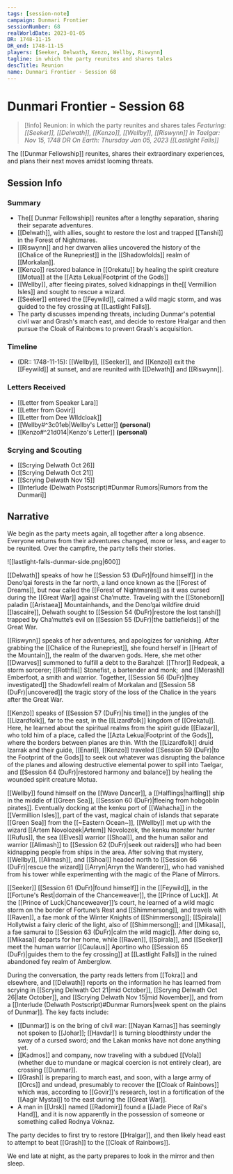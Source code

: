 ```yaml
---
tags: [session-note]
campaign: Dunmari Frontier
sessionNumber: 68
realWorldDate: 2023-01-05
DR: 1748-11-15
DR_end: 1748-11-15
players: [Seeker, Delwath, Kenzo, Wellby, Riswynn]
tagline: in which the party reunites and shares tales
descTitle: Reunion
name: Dunmari Frontier - Session 68
---
```

# Dunmari Frontier - Session 68

>[!info] Reunion: in which the party reunites and shares tales
> *Featuring: [[Seeker]], [[Delwath]], [[Kenzo]], [[Wellby]], [[Riswynn]]*
> *In Taelgar: Nov 15, 1748 DR*
> *On Earth: Thursday Jan 05, 2023*
> *[[Lastlight Falls]]*

The [[Dunmar Fellowship]] reunites, shares their extraordinary experiences, and plans their next moves amidst looming threats. 
## Session Info

### Summary
- The[[ Dunmar Fellowship]] reunites after a lengthy separation, sharing their separate adventures.
- [[Delwath]], with allies, sought to restore the lost and trapped [[Tanshi]] in the Forest of Nightmares.
- [[Riswynn]] and her dwarven allies uncovered the history of the [[Chalice of the Runepriest]] in the [[Shadowfolds]] realm of [[Morkalan]].
- [[Kenzo]] restored balance in [[Orekatu]] by healing the spirit creature [[Motua]] at the [[Azta Lekua|Footprint of the Gods]]
- [[Wellby]], after fleeing pirates, solved kidnappings in the[[ Vermillion Isles]] and sought to rescue a wizard.
- [[Seeker]] entered the [[Feywild]], calmed a wild magic storm, and was guided to the fey crossing at [[Lastlight Falls]].
- The party discusses impending threats, including Dunmar's potential civil war and Grash's march east, and decide to restore Hralgar and then pursue the Cloak of Rainbows to prevent Grash's acquisition.

### Timeline
- (DR:: 1748-11-15): [[Wellby]], [[Seeker]], and [[Kenzo]] exit the [[Feywild]] at sunset, and are reunited with  [[Delwath]] and [[Riswynn]].

### Letters Received
- [[Letter from Speaker Lara]]
- [[Letter from Govir]]
- [[Letter from Dee WIldcloak]]
- [[Wellby#^3c01eb|Wellby's Letter]] **(personal)**
- [[Kenzo#^21d014|Kenzo's Letter]] **(personal)**

### Scrying and Scouting
- [[Scrying Delwath Oct 26]]
- [[Scrying Delwath Oct 21]]
- [[Scrying Delwath Nov 15]]
- [[Interlude (Delwath Postscript)#Dunmar Rumors|Rumors from the Dunmari]]

## Narrative
We begin as the party meets again, all together after a long absence. Everyone returns from their adventures changed, more or less, and eager to be reunited. Over the campfire, the party tells their stories. 

![[lastlight-falls-dunmar-side.png|600]]

[[Delwath]] speaks of how he [[Session 53 (DuFr)|found himself]] in the Deno’qai forests in the far north, a land once known as the [[Forest of Dreams]], but now called the [[Forest of Nightmares]] as it was cursed during the [[Great War]] against Cha’mutte. Traveling with the [[Stoneborn]] paladin [[Aristaea]] Mountainhands, and the Deno’qai wildfire druid [[Iascaire]], Delwath sought to  [[Session 54 (DuFr)|restore the lost tanshi]] trapped by Cha’mutte’s evil on  [[Session 55 (DuFr)|the battlefields]] of the Great War.

[[Riswynn]] speaks of her adventures, and apologizes for vanishing. After grabbing the [[Chalice of the Runepriest]], she found herself in [[Heart of the Mountain]], the realm of the dwarven gods. Here, she met other [[Dwarves]] summoned to fulfill a debt to the Barahzel: [[Thror]] Redpeak, a storm sorcerer; [[Rothfis]] Stonefist, a bartender and monk;  and [[Merash]] Emberfoot, a smith and warrior. Together,  [[Session 56 (DuFr)|they investigated]] the Shadowfell realm of Morkalan and  [[Session 58 (DuFr)|uncovered]] the tragic story of the loss of the Chalice in the years after the Great War.

[[Kenzo]] speaks of [[Session 57 (DuFr)|his time]] in the jungles of the [[Lizardfolk]], far to the east, in the [[Lizardfolk]] kingdom of [[Orekatu]]. Here, he learned about the spiritual realms from the spirit guide [[Elazar]], who told him of a place, called the [[Azta Lekua|Footprint of the Gods]], where the borders between planes are thin. With the [[Lizardfolk]] druid Izarrak and their guide, [[Enari]], [[Kenzo]] traveled [[Session 59 (DuFr)|to the Footprint of the Gods]] to seek out whatever was disrupting the balance of the planes and allowing destructive elemental power to spill into Taelgar, and [[Session 64 (DuFr)|restored harmony and balance]] by healing the wounded spirit creature Motua.

[[Wellby]] found himself on the [[Wave Dancer]], a [[Halflings|halfling]] ship in the middle of [[Green Sea]], [[Session 60 (DuFr)|fleeing from hobgoblin pirates]]. Eventually docking at the kenku port of [[Wahacha]] in the [[Vermillion Isles]], part of the vast, magical chain of islands that separate [[Green Sea]] from the [[~Eastern Ocean~]], [[Wellby]] met up with the wizard [[Artem Novolozek|Artem]] Novolozek, the kenku monster hunter [[Rufus]], the sea [[Elves]] warrior [[Shoal]], and the human sailor and warrior [[Alimash]] to  [[Session 62 (DuFr)|seek out raiders]] who had been kidnapping people from ships in the area. After solving that mystery, [[Wellby]], [[Alimash]], and [[Shoal]] headed north to  [[Session 66 (DuFr)|rescue the wizard]] [[Arryn|Arryn the Wanderer]], who had vanished from his tower while experimenting with the magic of the Plane of Mirrors.

[[Seeker]] [[Session 61 (DuFr)|found himself]] in the [[Feywild]], in the [[Fortune's Rest|domain of the Chanceweaver]], the [[Prince of Luck]]. At the [[Prince of Luck|Chanceweaver]]’s court, he learned of a wild magic storm on the border of Fortune’s Rest and [[Shimmersong]], and travels with [[Raven]], a fae monk of the Winter Knights of [[Shimmersong]]; [[Spirala]] Hollytwist a fairy cleric of the light, also of [[Shimmersong]]; and [[Mikasa]], a fae samurai to [[Session 63 (DuFr)|calm the wild magic]]. After doing so, [[Mikasa]] departs for her home, while [[Raven]], [[Spirala]], and [[Seeker]] meet the human warrior [[Caulaus]] Aportino who [[Session 65 (DuFr)|guides them to the fey crossing]] at [[Lastlight Falls]] in the ruined abandoned fey realm of Amberglow.

During the conversation, the party reads letters from [[Tokra]] and elsewhere, and [[Delwath]] reports on the information he has learned from scrying in [[Scrying Delwath Oct 21|mid October]], [[Scrying Delwath Oct 26|late October]], and [[Scrying Delwath Nov 15|mid November]], and from a [[Interlude (Delwath Postscript)#Dunmar Rumors|week spent on the plains of Dunmar]]. The key facts include:

- [[Dunmar]] is on the bring of civil war: [[Nayan Karnas]] has seemingly not spoken to [[Johar]]; [[Havdar]] is turning bloodthirsty under the sway of a cursed sword; and the Lakan monks have not done anything yet.
- [[Kadmos]] and company, now traveling with a subdued [[Vola]] (whether due to mundane or magical coercion is not entirely clear), are crossing [[Dunmar]].
- [[Grash]] is preparing to march east, and soon, with a large army of [[Orcs]] and undead, presumably to recover the [[Cloak of Rainbows]] which was, according to [[Govir]]'s research, lost in a fortification of the [[Aagir Mystai]] to the east during the [[Great War]]. 
- A man in [[Ursk]] named [[Radomir]] found a [[Jade Piece of Rai's Hand]], and it is now apparently in the possession of someone or something called Rodnya Voknaz.

The party decides to first try to restore [[Hralgar]], and then likely head east to attempt to beat [[Grash]] to the [[Cloak of Rainbows]].

We end late at night, as the party prepares to look in the mirror and then sleep. 
